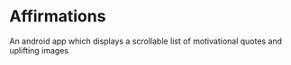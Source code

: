 # Affirmations
 An android app which displays a scrollable list of motivational quotes and uplifting images
